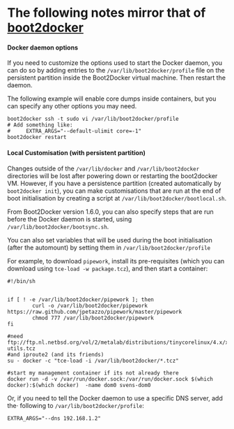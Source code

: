 The following notes mirror that of [boot2docker](https://github.com/boot2docker/boot2docker)
====

#### Docker daemon options

If you need to customize the options used to start the Docker daemon, you can
do so by adding entries to the `/var/lib/boot2docker/profile` file on the
persistent partition inside the Boot2Docker virtual machine. Then restart the
daemon.

The following example will enable core dumps inside containers, but you can
specify any other options you may need.

```console
boot2docker ssh -t sudo vi /var/lib/boot2docker/profile
# Add something like:
#     EXTRA_ARGS="--default-ulimit core=-1"
boot2docker restart
```

#### Local Customisation (with persistent partition)

Changes outside of the `/var/lib/docker` and `/var/lib/boot2docker` directories
will be lost after powering down or restarting the boot2docker VM. However, if
you have a persistence partition (created automatically by `boot2docker init`),
you can make customisations that are run at the end of boot initialisation by
creating a script at ``/var/lib/boot2docker/bootlocal.sh``.

From Boot2Docker version 1.6.0, you can also specify steps that are run before
the Docker daemon is started, using `/var/lib/boot2docker/bootsync.sh`.

You can also set variables that will be used during the boot initialisation (after
the automount) by setting them in `/var/lib/boot2docker/profile`

For example, to download ``pipework``, install its pre-requisites (which you can 
download using ``tce-load -w package.tcz``), and then start a container:

```
#!/bin/sh


if [ ! -e /var/lib/boot2docker/pipework ]; then
        curl -o /var/lib/boot2docker/pipework https://raw.github.com/jpetazzo/pipework/master/pipework
        chmod 777 /var/lib/boot2docker/pipework
fi

#need ftp://ftp.nl.netbsd.org/vol/2/metalab/distributions/tinycorelinux/4.x/x86/tcz/bridge-utils.tcz
#and iproute2 (and its friends)
su - docker -c "tce-load -i /var/lib/boot2docker/*.tcz"

#start my management container if its not already there
docker run -d -v /var/run/docker.sock:/var/run/docker.sock $(which docker):$(which docker)  -name dom0 svens-dom0
```

Or, if you need to tell the Docker daemon to use a specific DNS server, add the· 
following to ``/var/lib/boot2docker/profile``:

```
EXTRA_ARGS="--dns 192.168.1.2"
```
